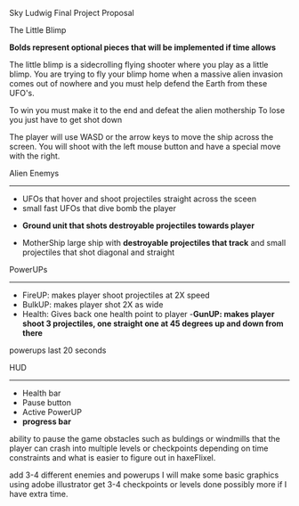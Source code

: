 Sky Ludwig
Final Project Proposal

The Little Blimp

**Bolds represent optional pieces that will be implemented if time allows**

The little blimp is a sidecrolling flying shooter where you play as a little blimp. You are trying to fly your blimp home when a massive alien invasion comes out of nowhere and you must help defend the Earth from these UFO's.

To win you must make it to the end and defeat the alien mothership
To lose you just have to get shot down

The player will use WASD or the arrow keys to move the ship across the screen. You will shoot with the left mouse button and have a special move with the right.

Alien Enemys

------------------------

* UFOs that hover and shoot projectiles straight across the sceen
* small fast UFOs that dive bomb the player
- **Ground unit that shots destroyable projectiles towards player**
* MotherShip large ship with **destroyable projectiles that track** and small projectiles that shot diagonal and straight 
	
PowerUPs

------------------------

- FireUP: makes player shoot projectiles at 2X speed
- BulkUP: makes player shot 2X as wide
- Health: Gives back one health point to player
-__GunUP: makes player shoot 3 projectiles, one straight one at 45 degrees up and down from there__
	
powerups last 20 seconds
	
HUD

------------------------

- Health bar
- Pause button
- Active PowerUP
- **progress bar**
	
ability to pause the game
obstacles such as buldings or windmills that the player can crash into
multiple levels or checkpoints depending on time constraints and what is easier to figure out in haxeFlixel.

add 3-4 different enemies and powerups 
I will make some basic graphics using adobe illustrator
get 3-4 checkpoints or levels done possibly more if I have extra time.
